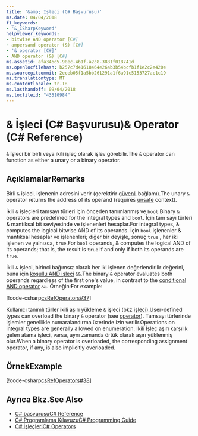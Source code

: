 ```yaml
---
title: '&amp; İşleci (C# Başvurusu)'
ms.date: 04/04/2018
f1_keywords:
- '&_CSharpKeyword'
helpviewer_keywords:
- bitwise AND operator [C#]
- ampersand operator (&) [C#]
- '& operator [C#]'
- AND operator (&) [C#]
ms.assetid: afa346d5-90ec-4b1f-a2c8-3881f018741d
ms.openlocfilehash: b257c7d41618464e26ab3b54bcfb1f1e2c2e420e
ms.sourcegitcommit: 2eceb05f1a5bb261291a1f6a91c5153727ac1c19
ms.translationtype: MT
ms.contentlocale: tr-TR
ms.lasthandoff: 09/04/2018
ms.locfileid: "43510984"
---
```

# <a name="amp-operator-c-reference"></a><span data-ttu-id="96cf3-102">&amp; İşleci (C# Başvurusu)</span><span class="sxs-lookup"><span data-stu-id="96cf3-102">&amp; Operator (C# Reference)</span></span>
<span data-ttu-id="96cf3-103">`&` İşleci bir birli veya ikili işleç olarak işlev görebilir.</span><span class="sxs-lookup"><span data-stu-id="96cf3-103">The `&` operator can function as either a unary or a binary operator.</span></span>  
  
## <a name="remarks"></a><span data-ttu-id="96cf3-104">Açıklamalar</span><span class="sxs-lookup"><span data-stu-id="96cf3-104">Remarks</span></span>  
 <span data-ttu-id="96cf3-105">Birli `&` işleci, işlenenin adresini verir (gerektirir [güvenli](../../../csharp/language-reference/keywords/unsafe.md) bağlamı).</span><span class="sxs-lookup"><span data-stu-id="96cf3-105">The unary `&` operator returns the address of its operand (requires [unsafe](../../../csharp/language-reference/keywords/unsafe.md) context).</span></span>  
  
 <span data-ttu-id="96cf3-106">İkili `&` işleçleri tamsayı türleri için önceden tanımlanmış ve `bool`.</span><span class="sxs-lookup"><span data-stu-id="96cf3-106">Binary `&` operators are predefined for the integral types and `bool`.</span></span> <span data-ttu-id="96cf3-107">İçin tam sayı türleri & mantıksal bit seviyesinde ve işlenenleri hesaplar.</span><span class="sxs-lookup"><span data-stu-id="96cf3-107">For integral types, & computes the logical bitwise AND of its operands.</span></span> <span data-ttu-id="96cf3-108">İçin `bool` işlenenler & mantıksal hesaplar ve işlenenleri; diğer bir deyişle, sonuç `true` , her iki işlenen ve yalnızca, `true`.</span><span class="sxs-lookup"><span data-stu-id="96cf3-108">For `bool` operands, & computes the logical AND of its operands; that is, the result is `true` if and only if both its operands are `true`.</span></span>  
  
 <span data-ttu-id="96cf3-109">İkili `&` işleci, birinci bağımsız olarak her iki işlenen değerlendirilir değerini, buna için [koşullu AND işleci](../../../csharp/language-reference/operators/conditional-and-operator.md) `&&`.</span><span class="sxs-lookup"><span data-stu-id="96cf3-109">The binary `&` operator evaluates both operands regardless of the first one's value, in contrast to the [conditional AND operator](../../../csharp/language-reference/operators/conditional-and-operator.md) `&&`.</span></span> <span data-ttu-id="96cf3-110">Örneğin:</span><span class="sxs-lookup"><span data-stu-id="96cf3-110">For example:</span></span>  
  
 [!code-csharp[csRefOperators#37](../../../csharp/language-reference/operators/codesnippet/CSharp/and-operator_1.cs)]  
  
 <span data-ttu-id="96cf3-111">Kullanıcı tanımlı türler ikili aşırı yükleme `&` işleci (bkz [işleci](../../../csharp/language-reference/keywords/operator.md)).</span><span class="sxs-lookup"><span data-stu-id="96cf3-111">User-defined types can overload the binary `&` operator (see [operator](../../../csharp/language-reference/keywords/operator.md)).</span></span> <span data-ttu-id="96cf3-112">Tamsayı türlerinde işlemler genellikle numaralandırma üzerinde izin verilir.</span><span class="sxs-lookup"><span data-stu-id="96cf3-112">Operations on integral types are generally allowed on enumeration.</span></span> <span data-ttu-id="96cf3-113">İkili İşleç aşırı karşılık gelen atama işleci, varsa, aynı zamanda örtük olarak aşırı yüklenmiş olur.</span><span class="sxs-lookup"><span data-stu-id="96cf3-113">When a binary operator is overloaded, the corresponding assignment operator, if any, is also implicitly overloaded.</span></span>  
  
## <a name="example"></a><span data-ttu-id="96cf3-114">Örnek</span><span class="sxs-lookup"><span data-stu-id="96cf3-114">Example</span></span>  
 [!code-csharp[csRefOperators#38](../../../csharp/language-reference/operators/codesnippet/CSharp/and-operator_2.cs)]  
  
## <a name="see-also"></a><span data-ttu-id="96cf3-115">Ayrıca Bkz.</span><span class="sxs-lookup"><span data-stu-id="96cf3-115">See Also</span></span>

- [<span data-ttu-id="96cf3-116">C# başvurusu</span><span class="sxs-lookup"><span data-stu-id="96cf3-116">C# Reference</span></span>](../../../csharp/language-reference/index.md)  
- [<span data-ttu-id="96cf3-117">C# Programlama Kılavuzu</span><span class="sxs-lookup"><span data-stu-id="96cf3-117">C# Programming Guide</span></span>](../../../csharp/programming-guide/index.md)  
- [<span data-ttu-id="96cf3-118">C# İşleçleri</span><span class="sxs-lookup"><span data-stu-id="96cf3-118">C# Operators</span></span>](../../../csharp/language-reference/operators/index.md)
